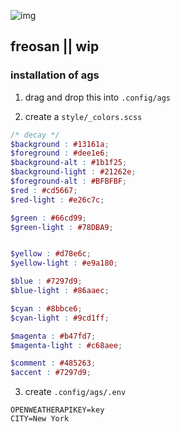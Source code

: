 ![img](https://raw.githubusercontent.com/chadcat7/crystal/freosan/.github/preview.png)

## freosan || wip

### installation of ags

1. drag and drop this into `.config/ags`

2. create a `style/_colors.scss`

```scss
/* decay */
$background : #13161a;
$foreground : #dee1e6;
$background-alt : #1b1f25;
$background-light : #21262e;
$foreground-alt : #BFBFBF;
$red : #cd5667;
$red-light : #e26c7c;

$green : #66cd99;
$green-light : #78DBA9;


$yellow : #d78e6c;
$yellow-light : #e9a180;

$blue : #7297d9;
$blue-light : #86aaec;

$cyan : #8bbce6;
$cyan-light : #9cd1ff;

$magenta : #b47fd7;
$magenta-light : #c68aee;

$comment : #485263;
$accent : #7297d9;
```

3. create `.config/ags/.env`

```
OPENWEATHERAPIKEY=key
CITY=New York
```
